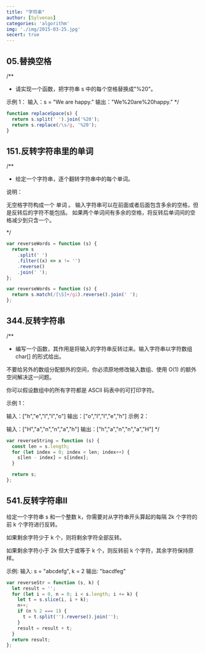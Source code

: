 ```yaml
---
title: "字符串"
author: [Sylvenas]
categories: 'algorithm'
img: './img/2015-03-25.jpg'
secert: true
---
```


## 05.替换空格
/**
 * 请实现一个函数，把字符串 s 中的每个空格替换成"%20"。

示例 1：
输入：s = "We are happy."
输出："We%20are%20happy."
 */

``` js
function replaceSpace(s) {
  return s.split(' ').join('%20');
  return s.replace(/\s/g, '%20');
}
```

## 151.反转字符串里的单词
/**
 * 给定一个字符串，逐个翻转字符串中的每个单词。

说明：

无空格字符构成一个 单词 。
输入字符串可以在前面或者后面包含多余的空格，但是反转后的字符不能包括。
如果两个单词间有多余的空格，将反转后单词间的空格减少到只含一个。

 */
``` js
var reverseWords = function (s) {
  return s
    .split(' ')
    .filter((x) => x != '')
    .reverse()
    .join(' ');
};

var reverseWords = function (s) {
  return s.match(/[\S]+/gi).reverse().join(' ');
};
```

## 344.反转字符串
/**
 * 编写一个函数，其作用是将输入的字符串反转过来。输入字符串以字符数组 char[] 的形式给出。

不要给另外的数组分配额外的空间，你必须原地修改输入数组、使用 O(1) 的额外空间解决这一问题。

你可以假设数组中的所有字符都是 ASCII 码表中的可打印字符。

示例 1：

输入：["h","e","l","l","o"] 输出：["o","l","l","e","h"] 示例 2：

输入：["H","a","n","n","a","h"] 输出：["h","a","n","n","a","H"]
 */

``` js
var reverseString = function (s) {
  const len = s.length;
  for (let index = 0; index < len; index++) {
    s[len - index] = s[index];
  }

  return s;
};
```

## 541.反转字符串II
给定一个字符串 s 和一个整数 k，你需要对从字符串开头算起的每隔 2k 个字符的前 k 个字符进行反转。

如果剩余字符少于 k 个，则将剩余字符全部反转。

如果剩余字符小于 2k 但大于或等于 k 个，则反转前 k 个字符，其余字符保持原样。

示例:
输入: s = "abcdefg", k = 2
输出: "bacdfeg"

``` js
var reverseStr = function (s, k) {
  let result = '';
  for (let i = 0, n = 0; i < s.length; i += k) {
    let t = s.slice(i, i + k);
    n++;
    if (n % 2 === 1) {
      t = t.split('').reverse().join('');
    }
    result = result + t;
  }
  return result;
};
```
